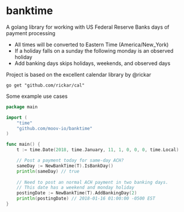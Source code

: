 # banktime 
A golang library for working with US Federal Reserve Banks days of payment processing

- All times will be converted to Eastern Time (America/New_York)
- If a holiday falls on a sunday the following monday is an observed holiday 
- Add banking days skips holidays, weekends, and observed days

Project is based on the excellent calendar library by @rickar

```text
go get "github.com/rickar/cal"
```

Some example use cases 

```go
package main 

import (
    "time"
    "github.com/moov-io/banktime"
)

func main() {
    t := time.Date(2018, time.January, 11, 1, 0, 0, 0, time.Local)

    // Post a payment today for same-day ACH? 
    sameDay := NewBankTime(T).IsBankDay()
    println(sameDay) // true
    
    // Need to post an normal ACH payment in two banking days. 
    // This date has a weekend and monday holiday
    postingDate := NewBankTime(T).AddBankingDay(2)
    println(postingDate) // 2018-01-16 01:00:00 -0500 EST
}
```
